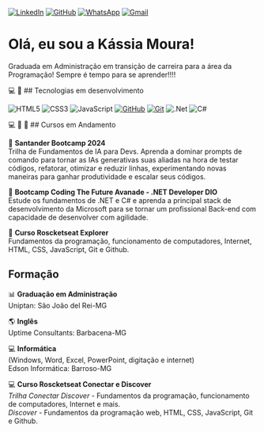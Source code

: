 [![LinkedIn](https://img.shields.io/badge/LinkedIn-0077B5?style=for-the-badge&logo=linkedin&logoColor=white)](https://www.linkedin.com/in/kassia-moura-10775aa8) [![GitHub](https://img.shields.io/badge/GitHub-100000?style=for-the-badge&logo=github&logoColor=white)](https://github.com/Kassia08) [![WhatsApp](https://img.shields.io/badge/WhatsApp-25D366?style=for-the-badge&logo=whatsapp&logoColor=white)](https://wa.me/+55+032+999762033) [![Gmail](https://img.shields.io/badge/Gmail-333333?style=for-the-badge&logo=gmail&logoColor=red)](mailto:kassiadesigners@gmail.com)   

<h1>Olá, eu sou a Kássia Moura!</h1>

Graduada em Administração em transição de carreira para a área da Programação! Sempre é tempo para se aprender!!!!

💻 🚀 ## Tecnologias em desenvolvimento 

![HTML5](https://img.shields.io/badge/html5-%23E34F26.svg?style=for-the-badge&logo=html5&logoColor=white)
![CSS3](https://img.shields.io/badge/css3-%231572B6.svg?style=for-the-badge&logo=css3&logoColor=white)
![JavaScript](https://img.shields.io/badge/javascript-%23323330.svg?style=for-the-badge&logo=javascript&logoColor=%23F7DF1E)
[![GitHub](https://img.shields.io/badge/GitHub-000?style=for-the-badge&logo=github&logoColor=30A3DC)](https://docs.github.com/)
[![Git](https://img.shields.io/badge/Git-000?style=for-the-badge&logo=git&logoColor=E94D5F)](https://git-scm.com/doc) 
![.Net](https://img.shields.io/badge/.NET-5C2D91?style=for-the-badge&logo=.net&logoColor=white)
![C#](https://img.shields.io/badge/c%23-%23239120.svg?style=for-the-badge&logo=csharp&logoColor=white)


💻 📕 🚀 ## Cursos em Andamento

🚀 **Santander Bootcamp 2024**   
Trilha de Fundamentos de IA para Devs. Aprenda a dominar prompts de comando para tornar as IAs generativas suas aliadas na hora de testar códigos, refatorar, otimizar e reduzir linhas, experimentando novas maneiras para ganhar produtividade e escalar seus códigos.

🚀 **Bootcamp Coding The Future Avanade - .NET Developer DIO**   
Estude os fundamentos de .NET e C# e aprenda a principal stack de desenvolvimento da Microsoft para se tornar um profissional Back-end com capacidade de desenvolver com agilidade.

🚀 **Curso Roscketseat Explorer**       
Fundamentos da programação, funcionamento de computadores, Internet, HTML, CSS, JavaScript, Git e Github.

## Formação

📊 **Graduação em Administração**    
Uniptan: São João del Rei-MG    

🌎 **Inglês**    
Uptime Consultants: Barbacena-MG  

💻 **Informática**     
(Windows, Word, Excel, PowerPoint, digitação e internet)    
Edson Informática: Barroso-MG

💻 **Curso Roscketseat Conectar e Discover**    
*Trilha Conectar Discover* - Fundamentos da programação, funcionamento de computadores, Internet e mais.   
*Discover* - Fundamentos da programação web, HTML, CSS, JavaScript, Git e Github.
